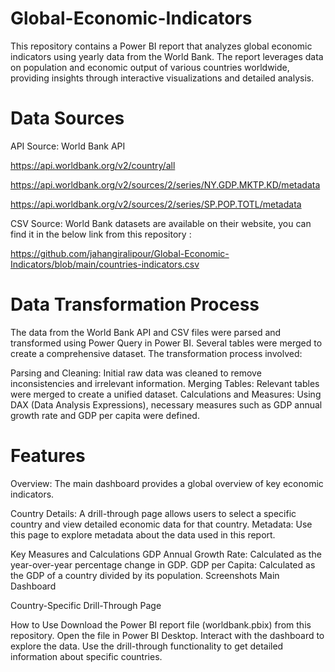 # Global-Economic-Indicators
This repository contains a Power BI report that analyzes global economic indicators using yearly data from the World Bank. The report leverages data on population and economic output of various countries worldwide, providing insights through interactive visualizations and detailed analysis.

# Data Sources
API Source: World Bank API

https://api.worldbank.org/v2/country/all

https://api.worldbank.org/v2/sources/2/series/NY.GDP.MKTP.KD/metadata

https://api.worldbank.org/v2/sources/2/series/SP.POP.TOTL/metadata

CSV Source: World Bank datasets are available on their website, you can find it in the below link from this repository :

https://github.com/jahangiralipour/Global-Economic-Indicators/blob/main/countries-indicators.csv

# Data Transformation Process
The data from the World Bank API and CSV files were parsed and transformed using Power Query in Power BI. Several tables were merged to create a comprehensive dataset. The transformation process involved:

Parsing and Cleaning: Initial raw data was cleaned to remove inconsistencies and irrelevant information.
Merging Tables: Relevant tables were merged to create a unified dataset.
Calculations and Measures: Using DAX (Data Analysis Expressions), necessary measures such as GDP annual growth rate and GDP per capita were defined.

# Features
Overview: The main dashboard provides a global overview of key economic indicators.

Country Details: A drill-through page allows users to select a specific country and view detailed economic data for that country.
Metadata: Use this page to explore metadata about the data used in this report.


Key Measures and Calculations
GDP Annual Growth Rate: Calculated as the year-over-year percentage change in GDP.
GDP per Capita: Calculated as the GDP of a country divided by its population.
Screenshots
Main Dashboard

Country-Specific Drill-Through Page

How to Use
Download the Power BI report file (worldbank.pbix) from this repository.
Open the file in Power BI Desktop.
Interact with the dashboard to explore the data. Use the drill-through functionality to get detailed information about specific countries.
